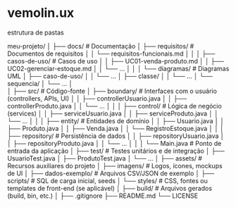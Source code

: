 # vemolin.ux

estrutura de pastas

meu-projeto/
│
├── docs/                          # Documentação
│   ├── requisitos/                # Documentos de requisitos
│   │   └── requisitos-funcionais.md
│   │
│   ├── casos-de-uso/              # Casos de uso
│   │   ├── UC01-venda-produto.md
│   │   ├── UC02-gerenciar-estoque.md
│   │   └── ...
│   │
│   └── diagramas/                 # Diagramas UML
│       ├── caso-de-uso/
│       │   └── ...
│       ├── classe/
│       │   └── ...
│       └── sequencia/
│           └── ...
│   
│
├── src/                           # Código-fonte
│   ├── boundary/                  # Interfaces com o usuário (controllers, APIs, UI)
│   │   ├── controllerUsuario.java
│   │   ├── controllerProduto.java
│   │   └── ...
│   │
│   ├── control/                   # Lógica de negócio (services)
│   │   ├── serviceUsuario.java
│   │   ├── serviceProduto.java
│   │   └── ...
│   │
│   ├── entity/                    # Entidades de domínio
│   │   ├── Usuario.java
│   │   ├── Produto.java
│   │   ├── Venda.java
│   │   └── RegistroEstoque.java
│   │
│   ├── repository/                # Persistência de dados
│   │   ├── repositoryUsuario.java
│   │   ├── repositoryProduto.java
│   │   └── ...
│   │
│   └── Main.java                  # Ponto de entrada da aplicação
│
├── test/                          # Testes unitários e de integração
│   ├── UsuarioTest.java
│   ├── ProdutoTest.java
│   └── ...
│
├── assets/                        # Recursos auxiliares do projeto
│   ├── imagens/                   # Logos, ícones, mockups de UI
│   ├── dados-exemplo/             # Arquivos CSV/JSON de exemplo
│   ├── scripts/                   # SQL de carga inicial, seeds
│   └── styles/                    # CSS, fontes ou templates de front-end (se aplicável)
│
├── build/                         # Arquivos gerados (build, bin, etc.)
│
├── .gitignore
├── README.md
└── LICENSE
